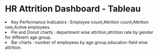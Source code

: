 # HR Attrition Dashboard - Tableau

<li>Key Performance Indicators : Employee count,Attrition count,Attrition rate,Active employees.</li>
								<li>Pie and Donut charts : department wise attrition,attrition rate by gender for different age group.</li>
								<li>Bar charts : number of employees by age group,education field wise attrition.</li>

